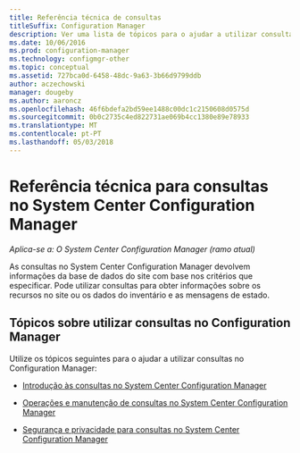 ```yaml
---
title: Referência técnica de consultas
titleSuffix: Configuration Manager
description: Ver uma lista de tópicos para o ajudar a utilizar consultas para obter informações sobre os recursos no seu site.
ms.date: 10/06/2016
ms.prod: configuration-manager
ms.technology: configmgr-other
ms.topic: conceptual
ms.assetid: 727bca0d-6458-48dc-9a63-3b66d9799ddb
author: aczechowski
manager: dougeby
ms.author: aaroncz
ms.openlocfilehash: 46f6bdefa2bd59ee1488c00dc1c2150608d0575d
ms.sourcegitcommit: 0b0c2735c4ed822731ae069b4cc1380e89e78933
ms.translationtype: MT
ms.contentlocale: pt-PT
ms.lasthandoff: 05/03/2018
---
```

# <a name="queries-technical-reference-for-system-center-configuration-manager"></a>Referência técnica para consultas no System Center Configuration Manager

*Aplica-se a: O System Center Configuration Manager (ramo atual)*

As consultas no System Center Configuration Manager devolvem informações da base de dados do site com base nos critérios que especificar. Pode utilizar consultas para obter informações sobre os recursos no site ou os dados do inventário e as mensagens de estado.  

## <a name="topics-about-using-queries-in-configuration-manager"></a>Tópicos sobre utilizar consultas no Configuration Manager  
 Utilize os tópicos seguintes para o ajudar a utilizar consultas no Configuration Manager:  

-   [Introdução às consultas no System Center Configuration Manager](../../../core/servers/manage/introduction-to-queries.md)  

-   [Operações e manutenção de consultas no System Center Configuration Manager](../../../core/servers/manage/operations-and-maintenance-for-queries.md)  

-   [Segurança e privacidade para consultas no System Center Configuration Manager](../../../core/servers/manage/security-and-privacy-for-queries.md)  
